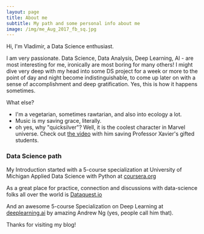 ```yaml
---
layout: page
title: About me
subtitle: My path and some personal info about me
image: /img/me_Aug_2017_fb_sq.jpg
---
```


Hi, I'm Vladimir, a Data Science enthusiast.

I am very passionate. Data Science, Data Analysis, Deep Learning, AI - are most interesting for me, ironically are most boring for many others! I might dive very deep with my head into some DS project for a week or more to the point of day and night become indistinguishable, to come up later on with a sense of accomplishment and deep gratification. Yes, this is how it happens sometimes.

What else?
- I'm a vegetarian, sometimes rawtarian, and also into ecology a lot.
- Music is my saving grace, literally.
- oh yes, why "quicksilver"? Well, it is the coolest character in Marvel universe. Check out [the video](https://youtu.be/oynFdbNJ03M) with him saving Professor Xavier's gifted students.

### Data Science path
My Introduction started with a 5-course specialization at University of Michigan Applied Data Science with Python at [coursera.org](http://coursera.org)

As a great place for practice, connection and discussions with data-science folks all over the world is [Dataquest.io](https://www.dataquest.io)

And an awesome 5-course Specialization on Deep Learning at [deeplearning.ai](http://deeplearning.ai) by amazing Andrew Ng (yes, people call him that).

Thanks for visiting my blog!
